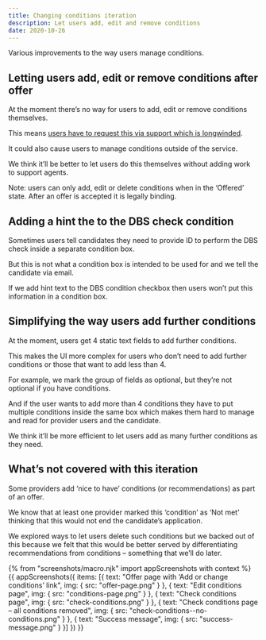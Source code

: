 ```yaml
---
title: Changing conditions iteration
description: Let users add, edit and remove conditions
date: 2020-10-26
---
```


Various improvements to the way users manage conditions.

## Letting users add, edit or remove conditions after offer

At the moment there’s no way for users to add, edit or remove conditions themselves.

This means [users have to request this via support which is longwinded](https://ukgovernmentdfe.slack.com/archives/CPH8J9G65/p1603703089102100).

It could also cause users to manage conditions outside of the service.

We think it’ll be better to let users do this themselves without adding work to support agents.

Note: users can only add, edit or delete conditions when in the ‘Offered’ state. After an offer is accepted it is legally binding.

## Adding a hint the to the DBS check condition

Sometimes users tell candidates they need to provide ID to perform the DBS check inside a separate condition box.

But this is not what a condition box is intended to be used for and we tell the candidate via email.

If we add hint text to the DBS condition checkbox then users won’t put this information in a condition box.

## Simplifying the way users add further conditions

At the moment, users get 4 static text fields to add further conditions.

This makes the UI more complex for users who don’t need to add further conditions or those that want to add less than 4.

For example, we mark the group of fields as optional, but they’re not optional if you have conditions.

And if the user wants to add more than 4 conditions they have to put multiple conditions inside the same box which makes them hard to manage and read for provider users and the candidate.

We think it’ll be more efficient to let users add as many further conditions as they need.

## What’s not covered with this iteration

Some providers add ‘nice to have’ conditions (or recommendations) as part of an offer.

We know that at least one provider marked this ‘condition’ as ‘Not met’ thinking that this would not end the candidate’s application.

We explored ways to let users delete such conditions but we backed out of this because we felt that this would be better served by differentiating recommendations from conditions – something that we’ll do later.

{% from "screenshots/macro.njk" import appScreenshots with context %}
{{ appScreenshots({
  items: [{
    text: "Offer page with ‘Add or change conditions’ link",
    img: {
      src: "offer-page.png"
    }
  }, {
    text: "Edit conditions page",
    img: {
      src: "conditions-page.png"
    }
  }, {
    text: "Check conditions page",
    img: {
      src: "check-conditions.png"
    }
  }, {
    text: "Check conditions page – all conditions removed",
    img: {
      src: "check-conditions--no-conditions.png"
    }
  }, {
    text: "Success message",
    img: {
      src: "success-message.png"
    }
  }]
}) }}
